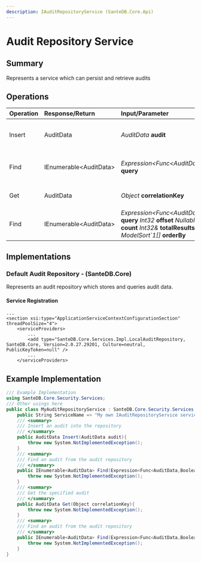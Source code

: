 ```yaml
---
description: IAuditRepositoryService (SanteDB.Core.Api)
---
```


# Audit Repository Service

## Summary

Represents a service which can persist and retrieve audits

## Operations

| Operation | Response/Return | Input/Parameter | Description |
| :--- | :--- | :--- | :--- |
| Insert | AuditData | _AuditData_ **audit** | Insert an audit into the repository |
| Find | IEnumerable&lt;AuditData&gt; | _Expression&lt;Func&lt;AuditData,Boolean&gt;&gt;_ **query** | Find an audit from the audit repository |
| Get | AuditData | _Object_ **correlationKey** | Get the specified audit |
| Find | IEnumerable&lt;AuditData&gt; | _Expression&lt;Func&lt;AuditData,Boolean&gt;&gt;_ **query** _Int32_ **offset** _Nullable&lt;Int32&gt;_ **count** _Int32&_ **totalResults** _ModelSort\`1\[\]_ **orderBy** | Find an audit from the audit repository |

## Implementations

### Default Audit Repository - \(SanteDB.Core\)

Represents an audit repository which stores and queries audit data.

#### Service Registration

```markup
...
<section xsi:type="ApplicationServiceContextConfigurationSection" threadPoolSize="4">
    <serviceProviders>
        ...
        <add type="SanteDB.Core.Services.Impl.LocalAuditRepository, SanteDB.Core, Version=2.0.27.29201, Culture=neutral, PublicKeyToken=null" />
        ...
    </serviceProviders>
```

## Example Implementation

```csharp
/// Example Implementation
using SanteDB.Core.Security.Services;
/// Other usings here
public class MyAuditRepositoryService : SanteDB.Core.Security.Services.IAuditRepositoryService { 
    public String ServiceName => "My own IAuditRepositoryService service";
    /// <summary>
    /// Insert an audit into the repository
    /// </summary>
    public AuditData Insert(AuditData audit){
        throw new System.NotImplementedException();
    }
    /// <summary>
    /// Find an audit from the audit repository
    /// </summary>
    public IEnumerable<AuditData> Find(Expression<Func<AuditData,Boolean>> query){
        throw new System.NotImplementedException();
    }
    /// <summary>
    /// Get the specified audit
    /// </summary>
    public AuditData Get(Object correlationKey){
        throw new System.NotImplementedException();
    }
    /// <summary>
    /// Find an audit from the audit repository
    /// </summary>
    public IEnumerable<AuditData> Find(Expression<Func<AuditData,Boolean>> query,Int32 offset,Nullable<Int32> count,Int32& totalResults,ModelSort`1[] orderBy){
        throw new System.NotImplementedException();
    }
}
```

